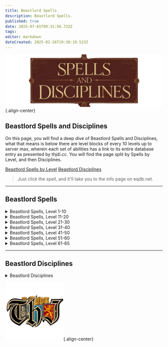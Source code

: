 ```yaml
---
title: Beastlord Spells
description: Beastlord Spells.
published: true
date: 2025-07-01T09:31:56.733Z
tags: 
editor: markdown
dateCreated: 2025-02-26T19:30:19.523Z
---
```


![spellsdisciplines.webp](/classes-and-abilities/spellsdisciplines.webp){.align-center}

## Beastlord Spells and Disciplines


On this page, you will find a deep dive of Beastlord Spells and Disciplines, what that means is below there are level blocks of every 10 levels up to server max, wherein each set of abilities has a link to its entire database entry as presented by thjdi.cc. You will find the page split by Spells by Level, and then Disciplines.

[Beastlord Spells by Level](#Beastlord-spells)
[Beastlord Disciplines](#beastlord-disciplines)

>Just click the spell, and it'll take you to the info page on eqdb.net.

---

## Beastlord Spells

<details>
	<summary> Beastlord Spells, Level 1-10 </summary>

|Spell Name|Level|
|---|---|
|<a href="https://eqdb.net/spell/detail/16172" target="_blank">Bite of the Asp</a>|1|
|<a href="https://eqdb.net/spell/detail/5011" target="_blank">Salve</a>|1|
|<a href="https://eqdb.net/spell/detail/238" target="_blank">Sense Animals</a>|2|
|<a href="https://eqdb.net/spell/detail/225" target="_blank">Endure Cold</a>|3|
|<a href="https://eqdb.net/spell/detail/213" target="_blank">Cure Disease</a>|4|
|<a href="https://eqdb.net/spell/detail/201" target="_blank">Flash of Light</a>|5|
|<a href="https://eqdb.net/spell/detail/200" target="_blank">Minor Healing</a>|6|
|<a href="https://eqdb.net/spell/detail/267" target="_blank">Inner Fire</a>|7|
|<a href="https://eqdb.net/spell/detail/2612" target="_blank">Spirit of Sharik</a>|8|
|<a href="https://eqdb.net/spell/detail/224" target="_blank">Endure Fire</a>|9|
|<a href="https://eqdb.net/spell/detail/2611" target="_blank">Sharik's Replenishing</a>|9|
|<a href="https://eqdb.net/spell/detail/274" target="_blank">Scale Skin</a>|10|

</details>

<details>
	<summary> Beastlord Spells, Level 11-20 </summary>

|Spell Name|Level|
|---|---|
|<a href="https://eqdb.net/spell/detail/271" target="_blank">Fleeting Fury</a>|11|
|<a href="https://eqdb.net/spell/detail/2619" target="_blank">Yekan's Quickening</a>|11|
|<a href="https://eqdb.net/spell/detail/2068" target="_blank">Blast of Frost</a>|12|
|<a href="https://eqdb.net/spell/detail/203" target="_blank">Cure Poison</a>|13|
|<a href="https://eqdb.net/spell/detail/2635" target="_blank">Spirit of Lightning</a>|13|
|<a href="https://eqdb.net/spell/detail/75" target="_blank">Sicken</a>|14|
|<a href="https://eqdb.net/spell/detail/40" target="_blank">Strengthen</a>|14|
|<a href="https://eqdb.net/spell/detail/2613" target="_blank">Keshuval's Rejuvenation</a>|15|
|<a href="https://eqdb.net/spell/detail/2633" target="_blank">Spirit of Khaliz</a>|15|
|<a href="https://eqdb.net/spell/detail/276" target="_blank">Serpent Sight</a>|16|
|<a href="https://eqdb.net/spell/detail/279" target="_blank">Spirit of Bear</a>|17|
|<a href="https://eqdb.net/spell/detail/211" target="_blank">Summon Drink</a>|17|
|<a href="https://eqdb.net/spell/detail/227" target="_blank">Endure Poison</a>|18|
|<a href="https://eqdb.net/spell/detail/2636" target="_blank">Spirit of the Blizzard</a>|18|
|<a href="https://eqdb.net/spell/detail/277" target="_blank">Tainted Breath</a>|19|
|<a href="https://eqdb.net/spell/detail/3583" target="_blank">Tiny Companion</a>|19|
|<a href="https://eqdb.net/spell/detail/270" target="_blank">Drowsy</a>|20|
|<a href="https://eqdb.net/spell/detail/17" target="_blank">Light Healing</a>|20|

</details>

<details>
	<summary> Beastlord Spells, Level 21-30 </summary>

|Spell Name|Level|
|---|---|
|<a href="https://eqdb.net/spell/detail/2614" target="_blank">Spirit of Keshuval</a>|21|
|<a href="https://eqdb.net/spell/detail/226" target="_blank">Endure Disease</a>|22|
|<a href="https://eqdb.net/spell/detail/345" target="_blank">Shrink</a>|23|
|<a href="https://eqdb.net/spell/detail/278" target="_blank">Spirit of Wolf</a>|24|
|<a href="https://eqdb.net/spell/detail/86" target="_blank">Enduring Breath</a>|25|
|<a href="https://eqdb.net/spell/detail/282" target="_blank">Spirit Strike</a>|26|
|<a href="https://eqdb.net/spell/detail/283" target="_blank">Turtle Skin</a>|26|
|<a href="https://eqdb.net/spell/detail/2615" target="_blank">Herikol's Soothing</a>|27|
|<a href="https://eqdb.net/spell/detail/2637" target="_blank">Spirit of Inferno</a>|28|
|<a href="https://eqdb.net/spell/detail/147" target="_blank">Spirit Strength</a>|28|
|<a href="https://eqdb.net/spell/detail/3690" target="_blank">Bond of the Wild</a>|29|
|<a href="https://eqdb.net/spell/detail/79" target="_blank">Spirit Sight</a>|29|
|<a href="https://eqdb.net/spell/detail/50" target="_blank">Summon Food</a>|29|
|<a href="https://eqdb.net/spell/detail/2616" target="_blank">Spirit of Herikol</a>|30|

</details>

<details>
	<summary> Beastlord Spells, Level 31-40 </summary>

|Spell Name|Level|
|---|---|
|<a href="https://eqdb.net/spell/detail/1285" target="_blank">Summon Companion</a>|31|
|<a href="https://eqdb.net/spell/detail/261" target="_blank">Levitate</a>|32|
|<a href="https://eqdb.net/spell/detail/3568" target="_blank">Ice Spear</a>|33|
|<a href="https://eqdb.net/spell/detail/228" target="_blank">Endure Magic</a>|34|
|<a href="https://eqdb.net/spell/detail/48" target="_blank">Cancel Magic</a>|35|
|<a href="https://eqdb.net/spell/detail/434" target="_blank">Envenomed Breath</a>|35|
|<a href="https://eqdb.net/spell/detail/12" target="_blank">Healing</a>|36|
|<a href="https://eqdb.net/spell/detail/2617" target="_blank">Yekan's Recovery</a>|36|
|<a href="https://eqdb.net/spell/detail/149" target="_blank">Spirit of Ox</a>|37|
|<a href="https://eqdb.net/spell/detail/146" target="_blank">Spirit of Monkey</a>|38|
|<a href="https://eqdb.net/spell/detail/2638" target="_blank">Spirit of the Scorpion</a>|38|
|<a href="https://eqdb.net/spell/detail/4054" target="_blank">Spirit of the Shrew</a>|39|
|<a href="https://eqdb.net/spell/detail/2618" target="_blank">Spirit of Yekan</a>|39|
|<a href="https://eqdb.net/spell/detail/3689" target="_blank">Malaria</a>|40|

</details>

<details>
	<summary> Beastlord Spells, Level 41-50 </summary>

|Spell Name|Level|
|---|---|
|<a href="https://eqdb.net/spell/detail/151" target="_blank">Raging Strength</a>|41|
|<a href="https://eqdb.net/spell/detail/2176" target="_blank">Spiritual Light</a>|41|
|<a href="https://eqdb.net/spell/detail/2178" target="_blank">Spiritual Brawn</a>|42|
|<a href="https://eqdb.net/spell/detail/42" target="_blank">Invisibility</a>|43|
|<a href="https://eqdb.net/spell/detail/162" target="_blank">Listless Power</a>|44|
|<a href="https://eqdb.net/spell/detail/4055" target="_blank">Pack Shrew</a>|44|
|<a href="https://eqdb.net/spell/detail/96" target="_blank">Counteract Disease</a>|45|
|<a href="https://eqdb.net/spell/detail/2621" target="_blank">Spirit of Kashek</a>|46|
|<a href="https://eqdb.net/spell/detail/2639" target="_blank">Spirit of Vermin</a>|46|
|<a href="https://eqdb.net/spell/detail/4079" target="_blank">Ward of Calliav</a>|46|
|<a href="https://eqdb.net/spell/detail/308" target="_blank">Frenzy</a>|47|
|<a href="https://eqdb.net/spell/detail/3569" target="_blank">Frost Shard</a>|47|
|<a href="https://eqdb.net/spell/detail/2625" target="_blank">Omakin's Alacrity</a>|47|
|<a href="https://eqdb.net/spell/detail/649" target="_blank">Protect</a>|48|
|<a href="https://eqdb.net/spell/detail/6874" target="_blank">Spirit Salve</a>|48|
|<a href="https://eqdb.net/spell/detail/2620" target="_blank">Vigor of Zehkes</a>|49|
|<a href="https://eqdb.net/spell/detail/2634" target="_blank">Sha's Lethargy</a>|50|

</details>

<details>
	<summary> Beastlord Spells, Level 51-60 </summary>

|Spell Name|Level|
|---|---|
|<a href="https://eqdb.net/spell/detail/1685" target="_blank">Muzzle of Mardu</a>|51|
|<a href="https://eqdb.net/spell/detail/63" target="_blank">Resist Disease</a>|51|
|<a href="https://eqdb.net/spell/detail/2640" target="_blank">Spirit of Wind</a>|51|
|<a href="https://eqdb.net/spell/detail/46" target="_blank">Ultravision</a>|51|
|<a href="https://eqdb.net/spell/detail/2622" target="_blank">Aid of Khurenz</a>|52|
|<a href="https://eqdb.net/spell/detail/161" target="_blank">Health</a>|52|
|<a href="https://eqdb.net/spell/detail/2177" target="_blank">Spiritual Radiance</a>|52|
|<a href="https://eqdb.net/spell/detail/435" target="_blank">Venom of the Snake</a>|52|
|<a href="https://eqdb.net/spell/detail/152" target="_blank">Deftness</a>|53|
|<a href="https://eqdb.net/spell/detail/2641" target="_blank">Spirit of the Storm</a>|53|
|<a href="https://eqdb.net/spell/detail/167" target="_blank">Talisman of Tnarg</a>|53|
|<a href="https://eqdb.net/spell/detail/153" target="_blank">Furious Strength</a>|54|
|<a href="https://eqdb.net/spell/detail/3570" target="_blank">Ice Shard</a>|54|
|<a href="https://eqdb.net/spell/detail/62" target="_blank">Resist Poison</a>|54|
|<a href="https://eqdb.net/spell/detail/2623" target="_blank">Spirit of Omakin</a>|54|
|<a href="https://eqdb.net/spell/detail/2890" target="_blank">Spirit of Snow</a>|54|
|<a href="https://eqdb.net/spell/detail/145" target="_blank">Chloroplast</a>|55|
|<a href="https://eqdb.net/spell/detail/2624" target="_blank">Sha's Restoration</a>|55|
|<a href="https://eqdb.net/spell/detail/163" target="_blank">Incapacitate</a>|56|
|<a href="https://eqdb.net/spell/detail/431" target="_blank">Shifting Shield</a>|56|
|<a href="https://eqdb.net/spell/detail/2888" target="_blank">Spirit of Flame</a>|56|
|<a href="https://eqdb.net/spell/detail/2626" target="_blank">Spirit of Zehkes</a>|56|
|<a href="https://eqdb.net/spell/detail/157" target="_blank">Dexterity</a>|57|
|<a href="https://eqdb.net/spell/detail/15" target="_blank">Greater Healing</a>|57|
|<a href="https://eqdb.net/spell/detail/158" target="_blank">Stamina</a>|57|
|<a href="https://eqdb.net/spell/detail/4080" target="_blank">Guard of Calliav</a>|58|
|<a href="https://eqdb.net/spell/detail/49" target="_blank">Nullify Magic</a>|58|
|<a href="https://eqdb.net/spell/detail/2627" target="_blank">Spirit of Khurenz</a>|58|
|<a href="https://eqdb.net/spell/detail/168" target="_blank">Talisman of Altuna</a>|58|
|<a href="https://eqdb.net/spell/detail/510" target="_blank">Blizzard Blast</a>|59|
|<a href="https://eqdb.net/spell/detail/1290" target="_blank">Chloroblast</a>|59|
|<a href="https://eqdb.net/spell/detail/2628" target="_blank">Sha's Ferocity</a>|59|
|<a href="https://eqdb.net/spell/detail/2629" target="_blank">Spiritual Purity</a>|59|
|<a href="https://eqdb.net/spell/detail/170" target="_blank">Alacrity</a>|60|
|<a href="https://eqdb.net/spell/detail/2941" target="_blank">Savagery</a>|60|
|<a href="https://eqdb.net/spell/detail/2942" target="_blank">Sha's Advantage</a>|60|
|<a href="https://eqdb.net/spell/detail/2631" target="_blank">Spirit of Khati Sha</a>|60|
|<a href="https://eqdb.net/spell/detail/2630" target="_blank">Spiritual Strength</a>|60|

</details>

<details>
	<summary> Beastlord Spells, Level 61-65 </summary>

|Spell Name|Level|
|---|---|
|<a href="https://eqdb.net/spell/detail/1526" target="_blank">Annul Magic</a>|61|
|<a href="https://eqdb.net/spell/detail/95" target="_blank">Counteract Poison</a>|61|
|<a href="https://eqdb.net/spell/detail/6740" target="_blank">Growl of the Leopard</a>|61|
|<a href="https://eqdb.net/spell/detail/3455" target="_blank">Healing of Sorsha</a>|61|
|<a href="https://eqdb.net/spell/detail/3454" target="_blank">Infusion of Spirit</a>|61|
|<a href="https://eqdb.net/spell/detail/3492" target="_blank">Scorpion Venom</a>|61|
|<a href="https://eqdb.net/spell/detail/1571" target="_blank">Talisman of Shadoo</a>|61|
|<a href="https://eqdb.net/spell/detail/3457" target="_blank">Spirit of Arag</a>|62|
|<a href="https://eqdb.net/spell/detail/3456" target="_blank">Spiritual Vigor</a>|62|
|<a href="https://eqdb.net/spell/detail/1585" target="_blank">Talisman of Kragg</a>|62|
|<a href="https://eqdb.net/spell/detail/98" target="_blank">Abolish Disease</a>|63|
|<a href="https://eqdb.net/spell/detail/3458" target="_blank">Arag's Celerity</a>|63|
|<a href="https://eqdb.net/spell/detail/171" target="_blank">Celerity</a>|63|
|<a href="https://eqdb.net/spell/detail/3493" target="_blank">Frost Spear</a>|63|
|<a href="https://eqdb.net/spell/detail/3459" target="_blank">Spirit of Rellic</a>|63|
|<a href="https://eqdb.net/spell/detail/1570" target="_blank">Talisman of Jasinth</a>|63|
|<a href="https://eqdb.net/spell/detail/4081" target="_blank">Protection of Calliav</a>|64|
|<a href="https://eqdb.net/spell/detail/1568" target="_blank">Regrowth</a>|64|
|<a href="https://eqdb.net/spell/detail/3461" target="_blank">Spirit of Sorsha</a>|64|
|<a href="https://eqdb.net/spell/detail/3460" target="_blank">Spiritual Dominion</a>|64|
|<a href="https://eqdb.net/spell/detail/1575" target="_blank">Acumen</a>|65|
|<a href="https://eqdb.net/spell/detail/4972" target="_blank">Ancient: Frozen Chaos</a>|65|
|<a href="https://eqdb.net/spell/detail/3463" target="_blank">Ferocity</a>|65|
|<a href="https://eqdb.net/spell/detail/32" target="_blank">Plague</a>|65|
|<a href="https://eqdb.net/spell/detail/3462" target="_blank">Sha's Revenge</a>|65|
|<a href="https://eqdb.net/spell/detail/4876" target="_blank">Trushar's Frost</a>|65|
|<a href="https://eqdb.net/spell/detail/4875" target="_blank">Trushar's Mending</a>|65|
|<a href="https://eqdb.net/spell/detail/4874" target="_blank">Turepta Blood</a>|65|
</details>

---

## Beastlord Disciplines

<details>
	<summary> Beastlord Disciplines </summary>

|Discipline Name|Level|
|---|---|
|<a href="https://eqdb.net/spell/detail/4585" target="_blank">Resistant Discipline</a>|51|
|<a href="https://eqdb.net/spell/detail/4587" target="_blank">Fearless Discipline</a>|54|
|<a href="https://eqdb.net/spell/detail/4671" target="_blank">Protective Spirit Discipline</a>|55|
|<a href="https://eqdb.net/spell/detail/4678" target="_blank">Bestial Fury Discipline</a>|60|

</details>

![pagebreak5.webp](/pagebreak5.webp){.align-center}